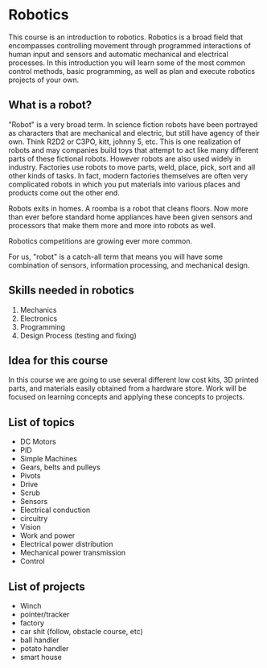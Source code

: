 # Robotics

This course is an introduction to robotics. Robotics is a broad field that encompasses controlling movement through programmed interactions of human input and sensors and automatic mechanical and electrical processes. In this introduction you will learn some of the most common control methods, basic programming, as well as plan and execute robotics projects of your own.

## What is a robot?

"Robot" is a very broad term. In science fiction robots have been portrayed as characters that are mechanical and electric, but still have agency of their own. Think R2D2 or C3PO, kitt, johnny 5, etc. This is one realization of robots and may companies build toys that attempt to act like many different parts of these fictional robots. However robots are also used widely in industry. Factories use robots to move parts, weld, place, pick, sort and all other kinds of tasks. In fact, modern factories themselves are often very complicated robots in which you put materials into various places and products come out the other end. 

Robots exits in homes. A roomba is a robot that cleans floors. Now more than ever before standard home appliances have been given sensors and processors that make them more and more into robots as well. 

Robotics competitions are growing ever more common. 

For us, "robot" is a catch-all term that means you will have some combination of sensors, information processing, and mechanical design.

## Skills needed in robotics
1. Mechanics
2. Electronics
3. Programming
4. Design Process (testing and fixing)

## Idea for this course
In this course we are going to use several different low cost kits, 3D printed parts, and materials easily obtained from a hardware store. Work will be focused on learning concepts and applying these concepts to projects.

## List of topics 
* DC Motors
* PID
* Simple Machines
* Gears, belts and pulleys
* Pivots
* Drive
* Scrub
* Sensors
* Electrical conduction
* circuitry
* Vision
* Work and power
* Electrical power distribution
* Mechanical power transmission
* Control


## List of projects
* Winch
* pointer/tracker
* factory
* car shit (follow, obstacle course, etc)
* ball handler
* potato handler
* smart house



